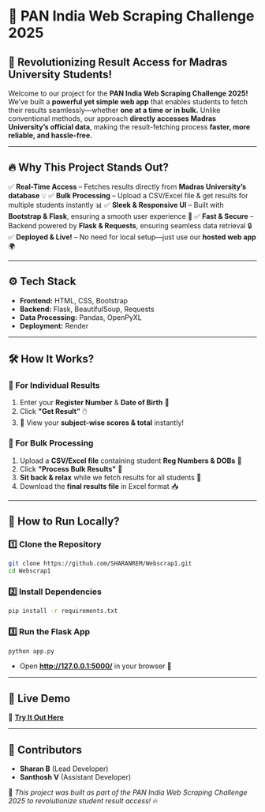 # 🎃 PAN India Web Scraping Challenge 2025

## 🚀 **Revolutionizing Result Access for Madras University Students!**

Welcome to our project for the **PAN India Web Scraping Challenge 2025!** We’ve built a **powerful yet simple web app** that enables students to fetch their results seamlessly—whether **one at a time or in bulk.** Unlike conventional methods, our approach **directly accesses Madras University’s official data**, making the result-fetching process **faster, more reliable, and hassle-free.**

---
## 🔥 **Why This Project Stands Out?**
✅ **Real-Time Access** – Fetches results directly from **Madras University’s database** 💡
✅ **Bulk Processing** – Upload a CSV/Excel file & get results for multiple students instantly 📊
✅ **Sleek & Responsive UI** – Built with **Bootstrap & Flask**, ensuring a smooth user experience 🎨
✅ **Fast & Secure** – Backend powered by **Flask & Requests**, ensuring seamless data retrieval 🔒
✅ **Deployed & Live!** – No need for local setup—just use our **hosted web app** 🌍

---
## ⚙️ **Tech Stack**
- **Frontend:** HTML, CSS, Bootstrap
- **Backend:** Flask, BeautifulSoup, Requests
- **Data Processing:** Pandas, OpenPyXL
- **Deployment:** Render

---
## 🛠️ **How It Works?**
### **📌 For Individual Results**
1. Enter your **Register Number** & **Date of Birth** 📅
2. Click **"Get Result"** 🖱️
3. 🎉 View your **subject-wise scores & total** instantly!

### **📌 For Bulk Processing**
1. Upload a **CSV/Excel file** containing student **Reg Numbers & DOBs** 📂
2. Click **"Process Bulk Results"** 🔄
3. **Sit back & relax** while we fetch results for all students 👀
4. Download the **final results file** in Excel format 📥

---
## 📍 **How to Run Locally?**
### **1️⃣ Clone the Repository**
```sh
git clone https://github.com/SHARANREM/Webscrap1.git
cd Webscrap1
```
### **2️⃣ Install Dependencies**
```sh
pip install -r requirements.txt
```
### **3️⃣ Run the Flask App**
```sh
python app.py
```
- Open **http://127.0.0.1:5000/** in your browser 🎯

---
## 🎯 **Live Demo**
🚀 **[Try It Out Here](https://webscrap1.onrender.com)**

---
## 🤝 **Contributors**
- **Sharan B** (Lead Developer)
- **Santhosh V** (Assistant Developer)

🌟 *This project was built as part of the PAN India Web Scraping Challenge 2025 to revolutionize student result access!* 🔥

